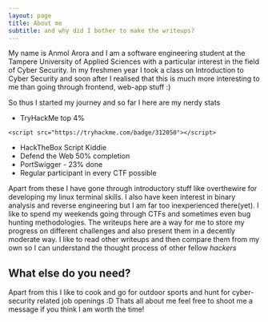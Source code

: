 ```yaml
---
layout: page
title: About me
subtitle: and why did I bother to make the writeups?
---
```


My name is Anmol Arora and I am a software engineering student at the Tampere University of Applied Sciences with a particular interest in the field of Cyber Security. In my freshmen year I took a class on Introduction to Cyber Security and soon after I realised that this is much more interesting to me than going through frontend, web-app stuff :)

So thus I started my journey and so far I here are my nerdy stats 

- TryHackMe top 4% 
~~~
<script src="https://tryhackme.com/badge/312050"></script>
~~~
- HackTheBox Script Kiddie
- Defend the Web 50% completion
- PortSwigger - 23% done
- Regular participant in every CTF possible

Apart from these I have gone through introductory stuff like overthewire for developing my linux terminal skills. I also have keen interest in binary analysis and reverse engineering but I am far too inexperienced there(yet). I like to spend my weekends going through CTFs and sometimes even bug hunting methodologies.
The writeups here are a way for me to store my progress on different challenges and also present them in a decently moderate way. I like to read other writeups and then compare them from my own so I can understand the thought process of other fellow _hackers_

## What else do you need?

Apart from this I like to cook and go for outdoor sports and hunt for cyber-security related job openings :D
Thats all about me feel free to shoot me a message if you think I am worth the time!

